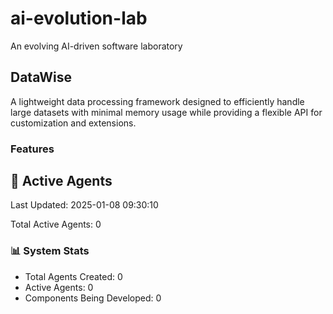 # ai-evolution-lab
An evolving AI-driven software laboratory


## DataWise
A lightweight data processing framework designed to efficiently handle large datasets with minimal memory usage while providing a flexible API for customization and extensions.

### Features

## 🤖 Active Agents
Last Updated: 2025-01-08 09:30:10

Total Active Agents: 0


### 📊 System Stats
- Total Agents Created: 0
- Active Agents: 0
- Components Being Developed: 0
